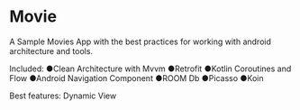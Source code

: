# Movie
A Sample Movies App with the best practices for working with android architecture and tools.

Included: 
●Clean Architecture with Mvvm 
●Retrofit 
●Kotlin Coroutines and Flow 
●Android Navigation Component 
●ROOM Db 
●Picasso 
●Koin

Best features: Dynamic View
